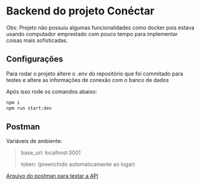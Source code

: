 # Backend do projeto Conéctar

Obs: Projeto não possuiu algumas funcionalidades como docker pois estava usando computador emprestado com pouco tempo para implementar coisas mais sofisticadas.

## Configurações
Para rodar o projeto altere o .env do repositório que foi commitado para testes e altere as informações de conexão com o banco de dados

Após isso rode os comandos abaixo:
```sh
npm i
npm run start:dev
``` 
## Postman
Variáveis de ambiente:

> base_url: localhost:3001
>
> token: (preenchido automaticamente ao logar)

[Arquivo do postman para testar a API](docs/conectar.postman_collection.json)
